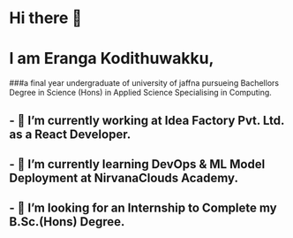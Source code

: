 # Hi there 👋
# I am Eranga Kodithuwakku, 
###a final year undergraduate of university of jaffna pursueing Bachellors Degree in Science (Hons) in Applied Science Specialising in Computing.

##  - 🔭 I’m currently working at Idea Factory Pvt. Ltd. as a React Developer.
##  - 🌱 I’m currently learning DevOps & ML Model Deployment at NirvanaClouds Academy.
##  - 👯 I’m looking for an Internship to Complete my B.Sc.(Hons) Degree.

